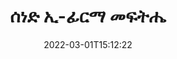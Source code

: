 ---
############################# Static ############################
layout: "product"
date: 2022-03-01T15:12:22
draft: false
#operation: 
#signaturetype: 
#fileformat: 
#productName: Java
lang: am
#productCode: java
#otherformats: 
#breadcrumb: Put  signature on  for Java
product: "Signature"
product_tag: "signature"

############################# Head ############################
head_title: "C# .NET፣ Java፣ Node.js ዲጂታል ፊርማ መተግበሪያዎች"
head_description: "ኢ-ፊርማዎችን በ NET ፣ Java ወይም Node.js መተግበሪያዎች ከGroupDocs. Signature ጋር ያዋህዱ። ታዋቂ የንግድ ሰነድ ቅርጸቶችን ይፈርሙ።"

############################# Header ############################
title: "ሰነድ ኢ-ፊርማ መፍትሔ"
description: "የእኛን ተለዋዋጭ APIs እና መተግበሪያን ለፕሮግራመሮች እና ለዋና ተጠቃሚዎች በመጠቀም ዲጂታል ሰነዶችን እና ምስሎችን በማንኛውም መድረክ ላይ ይፈርሙ።"

############################# APIs ###############################
apis:
  enable: true

  api:
    # api loop
    - title: "የቡድን ሰነዶች.የፊርማ ከፍተኛ ኮድ ኤፒአይዎች ያካትታሉ"
      link: "/signature/"
      label: "ሁሉንም የከፍተኛ ኮድ ኤፒአይዎችን ይመልከቱ"
      api_product:
        # api_product loop
        - link: "/signature/net/"
          img_alt: "GroupDocs.Signature for .NET"
          image: "/border/groupdocs-signature-net.svg"
          product: "GroupDocs.Signature for"
          platform: ".NET"
          content: "ቤተኛ .NET API በጣም ታዋቂ የሆኑ የዲጂታል ፊርማ አይነቶችን ወደ ማይክሮሶፍት ኦፊስ፣ ፒዲኤፍ፣ ምስሎች እና ሌሎች በ NET አፕሊኬሽኖች ውስጥ ለመጨመር፣ ለመፈለግ እና ለማረጋገጥ።"

        # api_product loop
        - link: "/signature/java/"
          img_alt: "GroupDocs.Signature for Java"
          image: "/border/groupdocs-signature-java.svg"
          product: "GroupDocs.Signature for"
          platform: "Java"
          content: "JDK በተጫነ በማንኛውም ኦፕሬቲንግ ሲስተም ላይ የተለያዩ ሰነዶችን እና ምስሎችን በዲጂታል መንገድ ለመፈረም የጃቫ አፕሊኬሽኖችን በ eSignture አቅም ያበረታቱ።"

        # api_product loop
        - link: "/signature/nodejs-java/"
          img_alt: "GroupDocs.Signature for Node.js via Java"
          image: "/border/groupdocs-signature-nodejs-java.svg"
          product: "GroupDocs.Signature for"
          platform: "Node.js"
          content: "የእኛ Node.js መፍትሔ የንግድ መተግበሪያዎችዎን በዲጂታል ፊርማ ያራዝመዋል። የኤሌክትሮኒክ ፊርማዎችን በታዋቂ ሰነዶች እና የምስል ቅርጸቶች ላይ በቀላሉ ያስቀምጡ።"

    # api loop
    - title: "የቡድን ሰነዶች።የፊርማ ዝቅተኛ ኮድ ኤፒአይዎች ያካትታሉ"
      link: "https://products.groupdocs.cloud/signature"
      label: "ሁሉንም ዝቅተኛ ኮድ ኤፒአይዎችን ይመልከቱ"
      api_product:
        # api_product loop
        - link: "https://products.groupdocs.cloud/signature/curl"
          img_alt: "GroupDocs.Signature Cloud for cURL"
          image: "https://www.groupdocs.cloud/templates/groupdocscloud/images/sdk/272x272/groupdocs_signature-for-curl.png"
          product: "GroupDocs.Signature"
          platform: "Cloud for cURL"
          content: "ፒዲኤፍ፣ ዎርድ፣ ኤክሴል እና ምስሎችን ጨምሮ በሁሉም ታዋቂ የሰነድ ቅርጸቶች የተለያዩ የፊርማ አይነቶችን ለመጨመር እና ለማቀናበር ከCURL RESTful ሰነድ ፊርማ ጋር ይስሩ።"

        # api_product loop
        - link: "https://products.groupdocs.cloud/signature/net"
          img_alt: "GroupDocs.Signature Cloud SDK for .NET"
          image: "https://www.groupdocs.cloud/templates/groupdocscloud/images/sdk/272x272/groupdocs_signature-for-net.png"
          product: "GroupDocs.Signature"
          platform: "Cloud SDK for .NET"
          content: "በ NET ትግበራዎች ውስጥ ዲጂታል ፊርማዎችን በበርካታ የሰነድ ቅርጸቶች ለማስተዳደር ኢ-ፊርማ RESTful API በቀላሉ ከ NET SDK ጋር ይጠቀሙ።"

        # api_product loop
        - link: "https://products.groupdocs.cloud/signature/java"
          img_alt: "GroupDocs.Signature Cloud SDK for Java"
          image: "https://www.groupdocs.cloud/templates/groupdocscloud/images/sdk/272x272/groupdocs_signature-for-java.png"
          product: "GroupDocs.Signature"
          platform: "Cloud SDK for Java"
          content: "የላቁ የሰነድ ፊርማ ባህሪያትን በእርስዎ ጃቫ መተግበሪያዎች ውስጥ በልዩ ሁኔታ በተዘጋጀ የሰነድ ፊርማ ኤስዲኬ ለጃቫ ይተግብሩ።"

    # api loop
    - title: "የቡድን ሰነዶች.ፊርማ ምንም ኮድ መተግበሪያዎች አያካትቱም"
      link: "https://products.groupdocs.app/signature"
      label: "ሁሉንም ምንም ኮድ መተግበሪያዎችን ይመልከቱ"
      api_product:
        # api_product loop
        - link: "https://products.groupdocs.app/signature/total"
          img_alt: "GroupDocs.Signature Total"
          image: "https://www.aspose.cloud/templates/asposeapp/images/products/logo/aspose_signature-app.png"
          product: "GroupDocs.Signature"
          platform: "Total"
          content: "የማይክሮሶፍት ዎርድ፣ ኤክሴል፣ ፓወር ፖይንት፣ ቪዚዮ እና ፒዲኤፍ ፋይሎችን በጽሑፍ፣ በምስል፣ በባርኮድ ወይም በQR-ኮድ ይፈርሙ።"

        # api_product loop
        - link: "https://products.groupdocs.app/signature/docx"
          img_alt: "GroupDocs.Signature DOCX"
          image: "https://www.aspose.cloud/templates/groupdocsapp/images/products/logo/groupdocs_words-app.png"
          product: "GroupDocs.Signature"
          platform: "DOCX"
          content: "የ Word ሰነዶችን በቀጥታ ከአሳሽዎ በቀጥታ በመስመር ላይ በዲጂታል ይፈርሙ።"

        # api_product loop
        - link: "https://products.groupdocs.app/signature/pdf"
          img_alt: "GroupDocs.Signature PDF"
          image: "https://www.aspose.cloud/templates/groupdocsapp/images/products/logo/groupdocs_pdf-app.png"
          product: "GroupDocs.Signature"
          platform: "PDF"
          content: "ኢ-ፒዲኤፍ ፋይሎችን ከማንኛውም የድር አሳሽ ጽሑፍ፣ ምስል ወይም ባር ኮድ ይመዝገቡ።"

############################# Back to top ###############################
back_to_top:
  enable: true
---